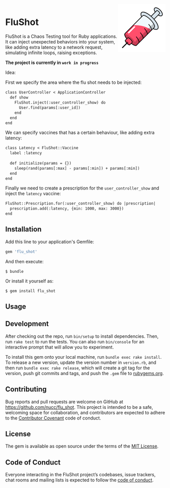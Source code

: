 <img align='right' height='150px' src="https://raw.githubusercontent.com/Nucc/flu_shot/assets/logo.png"/>

# FluShot

FluShot is a Chaos Testing tool for Ruby applications. It can inject unexpected behaviors into your system, like adding extra latency to a network request, simulating infinite loops, raising exceptions.

**The project is currently in `work in progress`**

Idea:

First we specify the area where the flu shot needs to be injected:

```
class UserController < ApplicationController
  def show
    FluShot.inject(:user_controller_show) do
      User.find(params[:user_id])
    end
  end
end
```

We can specify vaccines that has a certain behaviour, like adding extra latency:
```
class Latency < FluShot::Vaccine
  label :latency

  def initialize(params = {})
    sleep(rand(params[:max] - params[:min]) + params[:min])
  end
end
```

Finally we need to create a prescription for the `user_controller_show` and inject the `latency` vaccine:

```
FluShot::Prescription.for(:user_controller_show) do |prescription|
  prescription.add(:latency, {min: 1000, max: 3000})
end
```

## Installation

Add this line to your application's Gemfile:

```ruby
gem 'flu_shot'
```

And then execute:

    $ bundle

Or install it yourself as:

    $ gem install flu_shot

## Usage


## Development

After checking out the repo, run `bin/setup` to install dependencies. Then, run `rake test` to run the tests. You can also run `bin/console` for an interactive prompt that will allow you to experiment.

To install this gem onto your local machine, run `bundle exec rake install`. To release a new version, update the version number in `version.rb`, and then run `bundle exec rake release`, which will create a git tag for the version, push git commits and tags, and push the `.gem` file to [rubygems.org](https://rubygems.org).

## Contributing

Bug reports and pull requests are welcome on GitHub at https://github.com/nucc/flu_shot. This project is intended to be a safe, welcoming space for collaboration, and contributors are expected to adhere to the [Contributor Covenant](http://contributor-covenant.org) code of conduct.

## License

The gem is available as open source under the terms of the [MIT License](https://opensource.org/licenses/MIT).

## Code of Conduct

Everyone interacting in the FluShot project’s codebases, issue trackers, chat rooms and mailing lists is expected to follow the [code of conduct](https://github.com/[USERNAME]/flu_shot/blob/master/CODE_OF_CONDUCT.md).
